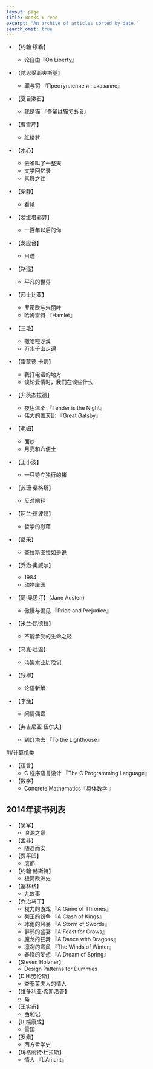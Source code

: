 ```yaml
---
layout: page
title: Books I read
excerpt: "An archive of articles sorted by date."
search_omit: true
---
```



+ 【约翰·穆勒】
    + 论自由『On Liberty』 

+ 【陀思妥耶夫斯基】
    + 罪与罚 『Преступление и наказание』 
+ 【夏目漱石】
    + 我是猫 『吾輩は猫である』 
+ 【曹雪芹】
    + 红楼梦  
+ 【木心】
    + 云雀叫了一整天
    + 文学回忆录
    + 素屐之往
+ 【柴静】
    + 看见
+ 【茨维塔耶娃】
    + 一百年以后的你
+ 【龙应台】
    + 目送
+ 【路遥】
    + 平凡的世界 
+ 【莎士比亚】
    + 罗密欧与朱丽叶
    + 哈姆雷特 『Hamlet』
+ 【三毛】
    + 撒哈啦沙漠
    + 万水千山走遍
+ 【雷蒙德·卡佛】
    + 我打电话的地方
    + 谈论爱情时，我们在谈些什么
+ 【非茨杰拉德】
    + 夜色温柔 『Tender is the Night』
    + 伟大的盖茨比 『Great Gatsby』
+ 【毛姆】
    + 面纱
    + 月亮和六便士
+ 【王小波】
    + 一只特立独行的猪 
+ 【苏珊·桑格塔】
    + 反对阐释
+ 【阿兰·德波顿】
    + 哲学的慰藉 
+ 【尼采】
    + 查拉斯图拉如是说 
+ 【乔治·奥威尔】
    + 1984
    + 动物庄园
+ 【简·奥思汀】（Jane Austen）
    + 傲慢与偏见 『Pride and Prejudice』
+ 【米兰·昆德拉】
    + 不能承受的生命之轻
+ 【马克·吐温】
    + 汤姆索亚历险记 
+ 【钱穆】
    + 论语新解 
+ 【李渔】
    + 闲情偶寄 
+ 【弗吉尼亚·伍尔夫】
    + 到灯塔去 『To the Lighthouse』


##计算机类
+ 【语言】
    + C 程序语言设计 『The C Programming Language』
+ 【数学】
    + Concrete Mathematics『具体数学 』
    

## 2014年读书列表
+ 【吴军】
    + 浪潮之巅
+ 【孟非】
    + 随遇而安
+ 【贾平凹】
    + 废都
+ 【约翰·赫斯特】
    + 极简欧洲史 
+ 【塞林格】
    + 九故事 
+ 【乔治马丁】
    + 权力的游戏 『A Game of Thrones』
    + 列王的纷争 『A Clash of Kings』
    + 冰雨的风暴 『A Storm of Swords』
    + 群鸦的盛宴 『A Feast for Crows』
    + 魔龙的狂舞 『A Dance with Dragons』
    + 凛冽的寒风 『The Winds of Winter』
    + 春晓的梦想 『A Dream of Spring』
+ 【Steven Holzner】
    + Design Patterns for Dummies
+ 【D.H.劳伦斯】
    + 查泰莱夫人的情人
+ 【维多利亚·希斯洛普】
    + 岛
+ 【王实甫】
    + 西厢记
+  【川端康成】
    +  雪国
+  【罗素】
    +  西方哲学史
+ 【玛格丽特·杜拉斯】
    + 情人 『L'Amant』

